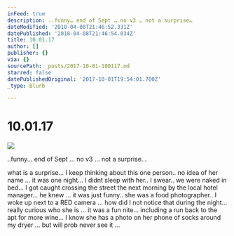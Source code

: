 ```yaml
---
inFeed: true
description: ..funny… end of Sept … no v3 … not a surprise…
dateModified: '2018-04-08T21:46:52.331Z'
datePublished: '2018-04-08T21:46:54.034Z'
title: 10.01.17
author: []
publisher: {}
via: {}
sourcePath: _posts/2017-10-01-100117.md
starred: false
datePublishedOriginal: '2017-10-01T19:54:01.700Z'
_type: Blurb

---
```

# 10.01.17
![](https://the-grid-user-content.s3-us-west-2.amazonaws.com/e9af15e9-b745-4b97-9c08-b5cf46b0807e.jpg)

..funny... end of Sept ... no v3 ... not a surprise...

what is a surprise... I keep thinking about this one person.. no idea of her name ... it was one night... I didnt sleep with her.. I swear.. we were naked in bed... I got caught crossing the street the next morning by the local hotel manager... he knew ... it was just funny.. she was a food photographer.. I woke up next to a RED camera ... how did I not notice that during the night... really curious who she is ... it was a fun nite... including a run back to the apt for more wine... I know she has a photo on her phone of socks around my dryer ... but will prob never see it ...